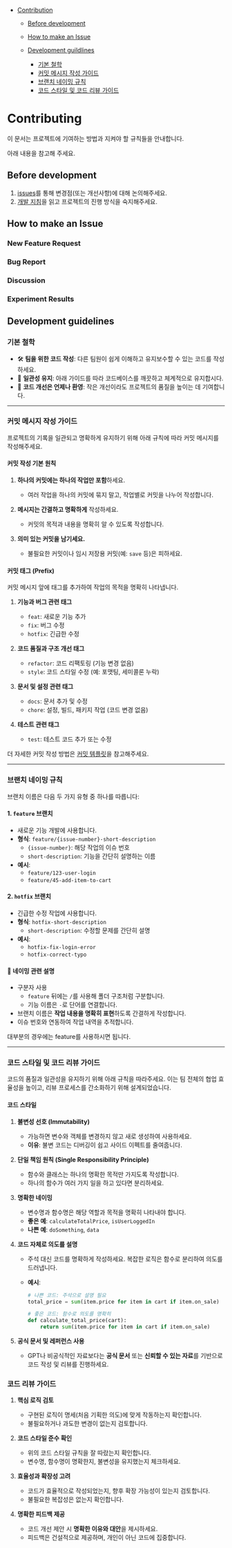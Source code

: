 - [Contribution](#contributing)

  - [Before development](#before-development)
  - [How to make an Issue](#how-to-make-an-issue)
  - [Development guildlines](#development-guidelines)

    - [기본 철학](#기본-철학)
    - [커밋 메시지 작성 가이드](#커밋-메시지-작성-가이드)
    - [브랜치 네이밍 규칙](#브랜치-이름-규칙)
    - [코드 스타일 및 코드 리뷰 가이드](#코드-스타일-및-코드-리뷰-가이드)

# Contributing

이 문서는 프로젝트에 기여하는 방법과 지켜야 할 규칙들을 안내합니다.

아래 내용을 참고해 주세요.

## Before development

1. [issues](https://github.com/boostcampaitech7/level2-nlp-generationfornlp-nlp-06-lv3/issues)를 통해 변경점(또는 개선사항)에 대해 논의해주세요.
2. [개발 지침](#development-guidelines)을 읽고 프로젝트의 진행 방식을 숙지해주세요.

## How to make an Issue

### New Feature Request

### Bug Report

### Discussion

### Experiment Results

## Development guidelines

### 기본 철학

- 🛠️ **팀을 위한 코드 작성**: 다른 팀원이 쉽게 이해하고 유지보수할 수 있는 코드를 작성하세요.
- 📏 **일관성 유지**: 아래 가이드를 따라 코드베이스를 깨끗하고 체계적으로 유지합시다.
- 🌱 **코드 개선은 언제나 환영**: 작은 개선이라도 프로젝트의 품질을 높이는 데 기여합니다.

---

### 커밋 메시지 작성 가이드

프로젝트의 기록을 일관되고 명확하게 유지하기 위해 아래 규칙에 따라 커밋 메시지를 작성해주세요.

#### 커밋 작성 기본 원칙

1. **하나의 커밋에는 하나의 작업만 포함**하세요.

   - 여러 작업을 하나의 커밋에 묶지 말고, 작업별로 커밋을 나누어 작성합니다.

2. **메시지는 간결하고 명확하게** 작성하세요.

   - 커밋의 목적과 내용을 명확히 알 수 있도록 작성합니다.

3. **의미 있는 커밋을 남기세요.**

   - 불필요한 커밋이나 임시 저장용 커밋(예: `save` 등)은 피하세요.

#### 커밋 태그 (Prefix)

커밋 메시지 앞에 태그를 추가하여 작업의 목적을 명확히 나타냅니다.

1. **기능과 버그 관련 태그**

   - `feat`: 새로운 기능 추가
   - `fix`: 버그 수정
   - `hotfix`: 긴급한 수정

2. **코드 품질과 구조 개선 태그**

   - `refactor`: 코드 리팩토링 (기능 변경 없음)
   - `style`: 코드 스타일 수정 (예: 포맷팅, 세미콜론 누락)

3. **문서 및 설정 관련 태그**

   - `docs`: 문서 추가 및 수정
   - `chore`: 설정, 빌드, 패키지 작업 (코드 변경 없음)

4. **테스트 관련 태그**
   - `test`: 테스트 코드 추가 또는 수정

더 자세한 커밋 작성 방법은 [커밋 템플릿](https://github.com/boostcampaitech7/level2-nlp-generationfornlp-nlp-06-lv3/blob/main/.gitcommit_template)을 참고해주세요.

---

### 브랜치 네이밍 규칙

브랜치 이름은 다음 두 가지 유형 중 하나를 따릅니다:

#### 1. `feature` 브랜치

- 새로운 기능 개발에 사용합니다.
- **형식**: `feature/{issue-number}-short-description`
  - `{issue-number}`: 해당 작업의 이슈 번호
  - `short-description`: 기능을 간단히 설명하는 이름
- **예시**:
  - `feature/123-user-login`
  - `feature/45-add-item-to-cart`

#### 2. `hotfix` 브랜치

- 긴급한 수정 작업에 사용합니다.
- **형식**: `hotfix-short-description`
  - `short-description`: 수정할 문제를 간단히 설명
- **예시**:
  - `hotfix-fix-login-error`
  - `hotfix-correct-typo`

#### 📝 네이밍 관련 설명

- 구분자 사용
  - `feature` 뒤에는 `/`를 사용해 폴더 구조처럼 구분합니다.
  - 기능 이름은 `-`로 단어를 연결합니다.
- 브랜치 이름은 **작업 내용을 명확히 표현**하도록 간결하게 작성합니다.
- 이슈 번호와 연동하여 작업 내역을 추적합니다.

대부분의 경우에는 feature를 사용하시면 됩니다.

---

### 코드 스타일 및 코드 리뷰 가이드

코드의 품질과 일관성을 유지하기 위해 아래 규칙을 따라주세요. 이는 팀 전체의 협업 효율성을 높이고, 리뷰 프로세스를 간소화하기 위해 설계되었습니다.

#### 코드 스타일

1. **불변성 선호 (Immutability)**

   - 가능하면 변수와 객체를 변경하지 않고 새로 생성하여 사용하세요.
   - **이유**: 불변 코드는 디버깅이 쉽고 사이드 이펙트를 줄여줍니다.

2. **단일 책임 원칙 (Single Responsibility Principle)**

   - 함수와 클래스는 하나의 명확한 목적만 가지도록 작성합니다.
   - 하나의 함수가 여러 가지 일을 하고 있다면 분리하세요.

3. **명확한 네이밍**

   - 변수명과 함수명은 해당 역할과 목적을 명확히 나타내야 합니다.
   - **좋은 예**: `calculateTotalPrice`, `isUserLoggedIn`
   - **나쁜 예**: `doSomething`, `data`

4. **코드 자체로 의도를 설명**

   - 주석 대신 코드를 명확하게 작성하세요. 복잡한 로직은 함수로 분리하여 의도를 드러냅니다.
   - **예시**:

     ```python
     # 나쁜 코드: 주석으로 설명 필요
     total_price = sum(item.price for item in cart if item.on_sale)

     # 좋은 코드: 함수로 의도를 명확히
     def calculate_total_price(cart):
         return sum(item.price for item in cart if item.on_sale)
     ```

5. **공식 문서 및 레퍼런스 사용**
   - GPT나 비공식적인 자료보다는 **공식 문서** 또는 **신뢰할 수 있는 자료**를 기반으로 코드 작성 및 리뷰를 진행하세요.

### 코드 리뷰 가이드

1. **핵심 로직 검토**

   - 구현된 로직이 명세(처음 기획한 의도)에 맞게 작동하는지 확인합니다.
   - 불필요하거나 과도한 변경이 없는지 검토합니다.

2. **코드 스타일 준수 확인**

   - 위의 코드 스타일 규칙을 잘 따랐는지 확인합니다.
   - 변수명, 함수명이 명확한지, 불변성을 유지했는지 체크하세요.

3. **효율성과 확장성 고려**

   - 코드가 효율적으로 작성되었는지, 향후 확장 가능성이 있는지 검토합니다.
   - 불필요한 복잡성은 없는지 확인합니다.

4. **명확한 피드백 제공**

   - 코드 개선 제안 시 **명확한 이유와 대안**을 제시하세요.
   - 피드백은 건설적으로 제공하며, 개인이 아닌 코드에 집중합니다.

<!-- 테스트 관련 항목은 프로젝트 말미에 추가할 예정입니다. -->
<!--
5. **테스트 케이스 검토 (선택 사항)**
   - 작성된 코드가 테스트되었는지 확인합니다.
   - 테스트가 없는 경우, 기능 동작을 확인할 수 있는 최소한의 테스트를 추가하도록 권장합니다.
 -->
